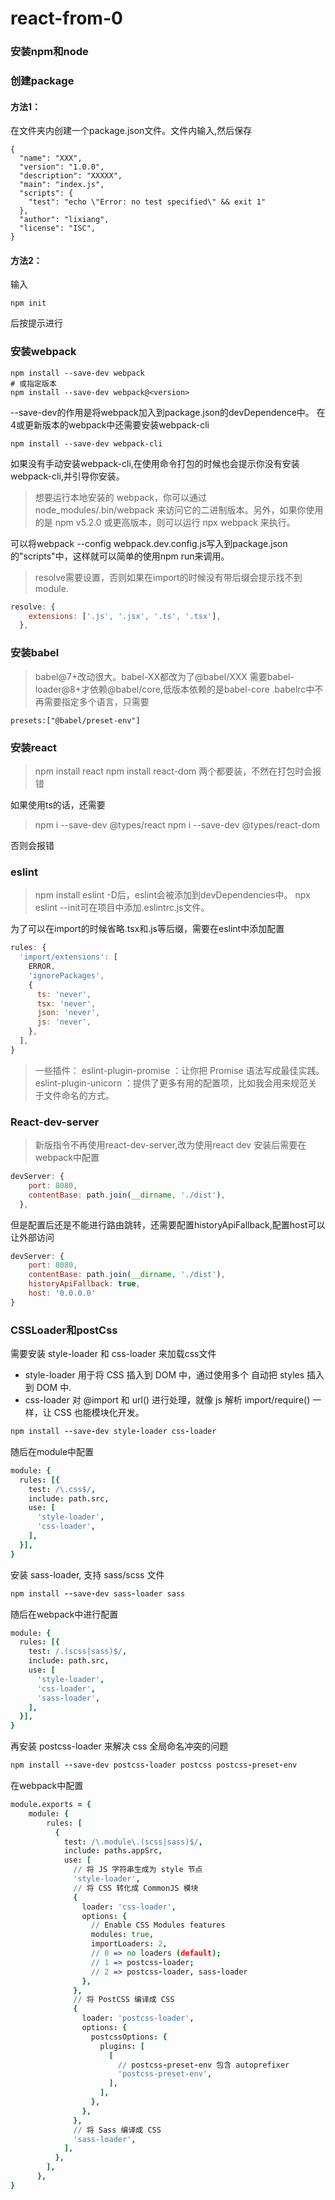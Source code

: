 # react-from-0
### 安装npm和node
### 创建package
#### 方法1：
在文件夹内创建一个package.json文件。文件内输入,然后保存
```
{
  "name": "XXX",
  "version": "1.0.0",
  "description": "XXXXX",
  "main": "index.js",
  "scripts": {
    "test": "echo \"Error: no test specified\" && exit 1"
  },
  "author": "lixiang",
  "license": "ISC",
}
```
#### 方法2：
输入
```
npm init
```
后按提示进行
### 安装webpack
```
npm install --save-dev webpack
# 或指定版本
npm install --save-dev webpack@<version>
```
--save-dev的作用是将webpack加入到package.json的devDependence中。
在4或更新版本的webpack中还需要安装webpack-cli
```
npm install --save-dev webpack-cli
```
如果没有手动安装webpack-cli,在使用命令打包的时候也会提示你没有安装webpack-cli,并引导你安装。
>想要运行本地安装的 webpack，你可以通过 node_modules/.bin/webpack 来访问它的二进制版本。另外，如果你使用的是 npm v5.2.0 或更高版本，则可以运行 npx webpack 来执行。

可以将webpack --config webpack.dev.config.js写入到package.json的"scripts"中，这样就可以简单的使用npm run来调用。

> resolve需要设置，否则如果在import的时候没有带后缀会提示找不到module.

```js
resolve: {
    extensions: ['.js', '.jsx', '.ts', '.tsx'],
  },
```
### 安装babel
> babel@7+改动很大。babel-XX都改为了@babel/XXX
> 需要babel-loader@8+才依赖@babel/core,低版本依赖的是babel-core
> .babelrc中不再需要指定多个语言，只需要
```
presets:["@babel/preset-env"]
```
### 安装react
>npm install react
>npm install react-dom
>两个都要装，不然在打包时会报错

如果使用ts的话，还需要
>npm i --save-dev @types/react
>npm i --save-dev @types/react-dom

否则会报错
### eslint
>npm install eslint -D后，eslint会被添加到devDependencies中。
>npx eslint --init可在项目中添加.eslintrc.js文件。

为了可以在import的时候省略.tsx和.js等后缀，需要在eslint中添加配置
```javascript
rules: {
  'import/extensions': [
    ERROR,
    'ignorePackages',
    {
      ts: 'never',
      tsx: 'never',
      json: 'never',
      js: 'never',
    },
  ],
}
```
>一些插件：
>eslint-plugin-promise ：让你把 Promise 语法写成最佳实践。
>eslint-plugin-unicorn ：提供了更多有用的配置项，比如我会用来规范关于文件命名的方式。
### React-dev-server
> 新版指令不再使用react-dev-server,改为使用react dev
安装后需要在webpack中配置
```JavaScript
devServer: {
    port: 8080,
    contentBase: path.join(__dirname, './dist'),
  },
```
但是配置后还是不能进行路由跳转，还需要配置historyApiFallback,配置host可以让外部访问
```JavaScript
devServer: {
    port: 8080,
    contentBase: path.join(__dirname, './dist'),
    historyApiFallback: true,
    host: '0.0.0.0'
}
```
### CSSLoader和postCss
需要安装 style-loader 和 css-loader 来加载css文件
- style-loader 用于将 CSS 插入到 DOM 中，通过使用多个 <style></style> 自动把 styles 插入到 DOM 中.
- css-loader 对 @import 和 url() 进行处理，就像 js 解析 import/require() 一样，让 CSS 也能模块化开发。 
```coffeescript
npm install --save-dev style-loader css-loader
```
随后在module中配置
```coffeescript
module: {
  rules: [{
    test: /\.css$/,
    include: path.src,
    use: [
      'style-loader',
      'css-loader',
    ],
  }],
}
```
安装 sass-loader, 支持 sass/scss 文件
```coffeescript
npm install --save-dev sass-loader sass
```
随后在webpack中进行配置
```coffeescript
module: {
  rules: [{
    test: /.(scss|sass)$/,
    include: path.src,
    use: [
      'style-loader',
      'css-loader',
      'sass-loader',
    ],
  }],
}
```
再安装 postcss-loader 来解决 css 全局命名冲突的问题
```coffeescript
npm install --save-dev postcss-loader postcss postcss-preset-env
```
在webpack中配置
```coffeescript
module.exports = {
    module: {
        rules: [
          {
            test: /\.module\.(scss|sass)$/,
            include: paths.appSrc,
            use: [
              // 将 JS 字符串生成为 style 节点
              'style-loader',
              // 将 CSS 转化成 CommonJS 模块
              {
                loader: 'css-loader',
                options: {
                  // Enable CSS Modules features
                  modules: true,
                  importLoaders: 2,
                  // 0 => no loaders (default);
                  // 1 => postcss-loader;
                  // 2 => postcss-loader, sass-loader
                },
              },
              // 将 PostCSS 编译成 CSS
              {
                loader: 'postcss-loader',
                options: {
                  postcssOptions: {
                    plugins: [
                      [
                        // postcss-preset-env 包含 autoprefixer
                        'postcss-preset-env',
                      ],
                    ],
                  },
                },
              },
              // 将 Sass 编译成 CSS
              'sass-loader',
            ],
          },
        ],
      },
}
```
